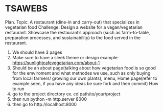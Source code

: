 # TSAWEBS
Plan.
Topic: A restaurant (dine-in and carry-out) that specializes in vegetarian food
Challenge: Design a website for a vegan/vegetarian restaurant.  Showcase the restaurant’s approach (such as farm-to-table, preparation processes, and sustainability) to the food served in the restaurant.
1. We should have 3 pages
2. Make sure to have a sleek theme or design
   example: https://sunlightcafevegetarian.com/about-1
3. Should be an about page(talking about how vegetarian food is so good for the emviroment and what methodes we use, such as only buying from local farmers/ growing our own plants), menu, Home page(refer to example seen, if you have any ideas be sure fork and then commit)
   How to run
1. go to the project directory
   ex. cd path/to/your/project
2. then run python -m http.server 8000
3. then go to http://localhost:8000
